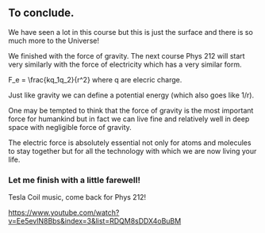 ## To conclude. 

We have seen a lot in this course but this is just the surface and there is so much more to the Universe!

We finished with the force of gravity. The next course Phys 212 will start very similarly with the force of electricity which has a very similar form. 

<lrn-math> F_e = \frac{kq_1q_2}{r^2} </lrn-math> where q are elecric charge. 

Just like gravity we can define a potential energy (which also goes like 1/r). 

One may be tempted to think that the force of gravity is the most important force for humankind but in fact we can live fine and relatively well in deep space with negligible force of gravity. 

The electric force is absolutely essential not only for atoms and molecules to stay together but for all the technology with which we are now living your life.

### Let me finish with a little farewell!

Tesla Coil music, come back for Phys 212!

https://www.youtube.com/watch?v=Ee5evlN8Bbs&index=3&list=RDQM8sDDX4oBuBM